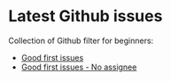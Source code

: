 # Latest Github issues
Collection of Github filter for beginners:
- [Good first issues](https://github.com/issues?q=is%3Aopen+label%3A%22good+first+issue%22+)
- [Good first issues - No assignee](https://github.com/issues?q=is%3Aopen+label%3A%22good+first+issue%22+comments%3A0+no%3Aassignee)
